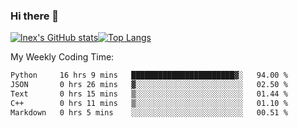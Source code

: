 ### Hi there 👋
[![lnex's GitHub stats](https://github-readme-stats.vercel.app/api?username=lnexenl&count_private=true&show_icons=true)](https://github.com/anuraghazra/github-readme-stats)[![Top Langs](https://github-readme-stats.vercel.app/api/top-langs/?username=lnexenl&layout=compact&langs_count=8&exclude_repo=32-bit-MIPS-CPU)](https://github.com/anuraghazra/github-readme-stats)

My Weekly Coding Time:
<!--START_SECTION:waka-->

```txt
Python     16 hrs 9 mins   ███████████████████████▓░   94.00 %
JSON       0 hrs 26 mins   ▓░░░░░░░░░░░░░░░░░░░░░░░░   02.50 %
Text       0 hrs 15 mins   ▒░░░░░░░░░░░░░░░░░░░░░░░░   01.44 %
C++        0 hrs 11 mins   ▒░░░░░░░░░░░░░░░░░░░░░░░░   01.10 %
Markdown   0 hrs 5 mins    ░░░░░░░░░░░░░░░░░░░░░░░░░   00.51 %
```

<!--END_SECTION:waka-->
